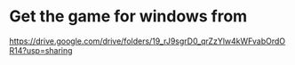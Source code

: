 # Get the game for windows from
https://drive.google.com/drive/folders/19_rJ9sgrD0_qrZzYlw4kWFvabOrdOR14?usp=sharing